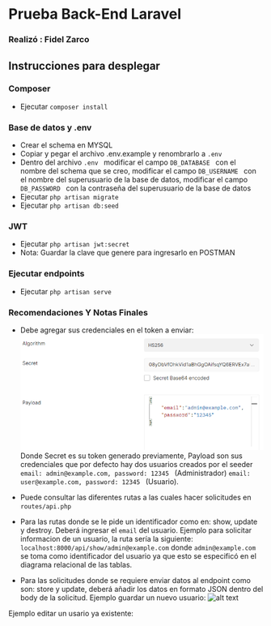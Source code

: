 # Prueba Back-End Laravel
 
### Realizó :  Fidel Zarco 

## Instrucciones para desplegar

### Composer
 - Ejecutar ```composer install ```

### Base de datos y .env
 - Crear el schema en MYSQL
 - Copiar y pegar el archivo .env.example y renombrarlo a ```.env ```
 - Dentro del archivo ```.env ``` modificar el campo ```DB_DATABASE ``` con el nombre del schema que se creo, modificar el campo ```DB_USERNAME ``` con el nombre del superusuario de la base de datos, modificar el campo ```DB_PASSWORD ``` con la contraseña del superusuario de la base de datos
  - Ejecutar ```php artisan migrate```
  - Ejecutar ```php artisan db:seed```

### JWT 
- Ejecutar ```php artisan jwt:secret```
- Nota: Guardar la clave que genere para ingresarlo en POSTMAN 

### Ejecutar endpoints
   - Ejecutar ```php artisan serve```

### Recomendaciones Y Notas Finales
 
 - Debe agregar sus credenciales en el token a enviar: 
 ![alt text](example-postman.png)
 Donde Secret es su token generado previamente, Payload son sus credenciales que por defecto hay dos usuarios creados por el seeder ```email: admin@example.com, password: 12345 ``` (Administrador)
 ```email: user@example.com, password: 12345 ``` (Usuario).

 - Puede consultar las diferentes rutas a las cuales hacer solicitudes en ```routes/api.php ``` 
 - Para las rutas donde se le pide un identificador como en: show, update y destroy. Deberá ingresar el ```email``` del usuario. Ejemplo para solicitar informacion de un usuario, la ruta sería la siguiente: ```localhost:8000/api/show/admin@example.com```  donde ```admin@example.com``` se toma como identificador del usuario ya que esto se especificó en el diagrama relacional de las tablas.
 - Para las solicitudes donde se requiere enviar datos al endpoint como son: store y update, deberá añadir los datos en formato JSON dentro del body de la solicitud. 
 Ejemplo guardar un nuevo usuario:
 ![alt text](store-example.png)

 Ejemplo editar un usario ya existente: 
 
